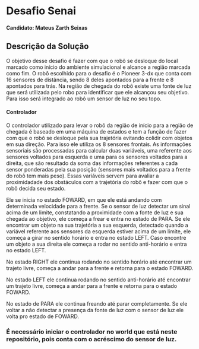 # Desafio Senai
#### Candidato: Mateus Zarth Seixas
## Descrição da Solução
O objetivo desse desafio é fazer com que o robô se desloque do local marcado como início do ambiente simulacional e alcance a região marcada como fim.
O robô escolhido para o desafio é o Pioneer 3-dx que conta com 16 sensores de distância, sendo 8 deles apontados para a frente e 8 apontados para trás.
Na região de chegada do robô existe uma fonte de luz que será utilizada pelo robo para identificar que ele alcançou seu objetivo. Para isso será integrado ao robô
um sensor de luz no seu topo.
#### Controlador
O controlador utilizado para levar o robô da região de início para a região de chegada é baseado em uma máquina de estados e tem a função de fazer com que o robô se desloque pela sua trajetória evitando colidir com objetos em sua direção. Para isso ele utiliza os 8 sensores frontais. As informações sensoriais são processadas para calcular duas variáveis, uma referente aos sensores voltados para esquerda e uma para os sensores voltados para a direita, que são resultado da soma das informações referentes a cada sensor ponderadas pela sua posição (sensores mais voltados para a frente do robô tem mais peso). Essas variáveis servem para avaliar a proximidadade dos obstáculos com a trajetória do robô e fazer com que o robô decida seu estado.

Ele se inicia no estado FOWARD, em que ele está andando com determinada velocidade para a frente. Se o sensor de luz detectar um sinal acima de um limite, constatando a proximidade com a fonte de luz e sua chegada ao objetivo, ele começa a frear e entra no estado de PARA.
Se ele encontrar um objeto na sua trajetória a sua esquerda, detectado quando a variável referente aos sensores da esquerda estiver acima de um limite, ele começa a girar no sentido horário e entra no estado LEFT. Caso encontre um objeto a sua direita ele começa a rodar no sentido
anti-horário e entra no estado LEFT. 

No estado RIGHT ele continua rodando no sentido horário até encontrar um trajeto livre, começa a andar para a frente e retorna para o estado FOWARD.

No estado LEFT ele continua rodando no sentido anti-horário até encontrar um trajeto livre, começa a andar para a frente e retorna para o estado FOWARD.

No estado de PARA ele continua freando até parar completamente. Se ele voltar a não detectar a presença da fonte de luz com o sensor de luz ele volta pro estado de FOWARD.


### É necessário iniciar o controlador no world que está neste repositório, pois conta com o acréscimo do sensor de luz.
